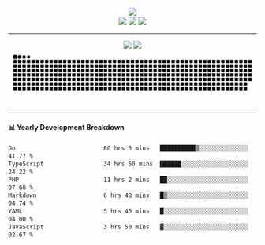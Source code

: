 <p align="center">
  <img src="https://readme-typing-svg.herokuapp.com?font=Fira+Code&pause=1000&color=FF69B4&center=true&vCenter=true&width=435&lines=%F0%9F%8F%B3%EF%B8%8F%E2%80%8D%E2%9A%A7%EF%B8%8F+BaiYi's+GitHub+Profile+%F0%9F%8F%B3%EF%B8%8F%E2%80%8D%E2%9A%A7%EF%B8%8F" />
  <br>
  <a href="https://mtf.wiki/"><img src="https://img.shields.io/static/v1?label=Gender&message=Male-To-Female&color=ff69b4&style=for-the-badge" /></a>
  <a href="https://github.com/WhiteElytra"><img src="https://img.shields.io/github/followers/WhiteElytra?label=github%20followers&logo=github&style=for-the-badge" /></a>
  <a href="https://twitter.com/WhiteElytra"><img src="https://img.shields.io/twitter/follow/WhiteElytra?label=twitter%20%40WhiteElytra&logo=twitter&style=for-the-badge" /></a>
</p>

-----

<p align="center">
  <img src="https://github-readme-stats.vercel.app/api?username=WhiteElytra&count_private=true&show_icons=true&theme=buefy" width="400" />
  <img src="https://streak-stats.demolab.com/?user=WhiteElytra" width="400" />
  <br>
  <img src="https://github.com/WhiteElytra/WhiteElytra/raw/output/github-contribution-grid-snake.svg" />
</p>

-----

#### 📊 Yearly Development Breakdown

<!--START_SECTION:waka-->

```text
Go                         60 hrs 5 mins   ██████████▒░░░░░░░░░░░░░░   41.77 %
TypeScript                 34 hrs 50 mins  ██████░░░░░░░░░░░░░░░░░░░   24.22 %
PHP                        11 hrs 2 mins   ██░░░░░░░░░░░░░░░░░░░░░░░   07.68 %
Markdown                   6 hrs 48 mins   █▒░░░░░░░░░░░░░░░░░░░░░░░   04.74 %
YAML                       5 hrs 45 mins   █░░░░░░░░░░░░░░░░░░░░░░░░   04.00 %
JavaScript                 3 hrs 50 mins   ▓░░░░░░░░░░░░░░░░░░░░░░░░   02.67 %
```

<!--END_SECTION:waka-->

